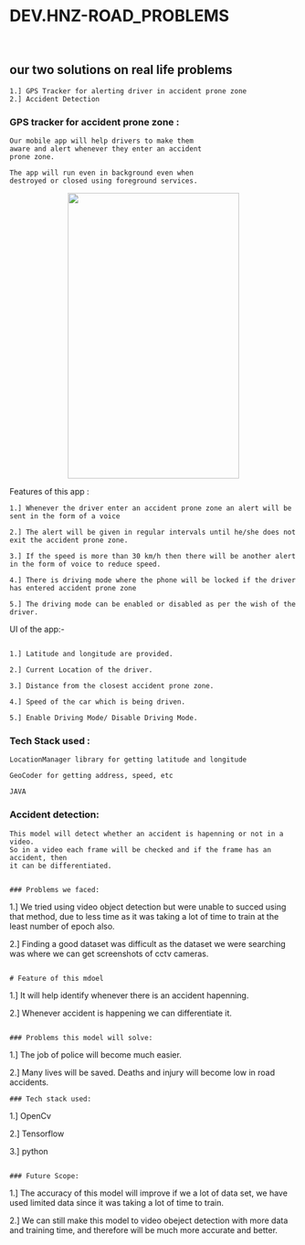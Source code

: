 # DEV.HNZ-ROAD_PROBLEMS

<br>

## our two solutions on real life problems

```
1.] GPS Tracker for alerting driver in accident prone zone
2.] Accident Detection
```

### GPS tracker for accident prone zone :

```
Our mobile app will help drivers to make them
aware and alert whenever they enter an accident
prone zone.

The app will run even in background even when
destroyed or closed using foreground services.

```

<p align="center">
<img width="300" height="500" src="IMG-20220108-WA0083.jpg"/>
</p>
Features of this app :

```
1.] Whenever the driver enter an accident prone zone an alert will be sent in the form of a voice

2.] The alert will be given in regular intervals until he/she does not exit the accident prone zone.

3.] If the speed is more than 30 km/h then there will be another alert in the form of voice to reduce speed.

4.] There is driving mode where the phone will be locked if the driver has entered accident prone zone

5.] The driving mode can be enabled or disabled as per the wish of the driver.
```


UI of the app:-
```

1.] Latitude and longitude are provided.

2.] Current Location of the driver.

3.] Distance from the closest accident prone zone.

4.] Speed of the car which is being driven.

5.] Enable Driving Mode/ Disable Driving Mode.

```

### Tech Stack used :

```
LocationManager library for getting latitude and longitude

GeoCoder for getting address, speed, etc

JAVA

```


### Accident detection:

```
This model will detect whether an accident is hapenning or not in a video.
So in a video each frame will be checked and if the frame has an accident, then 
it can be differentiated.


### Problems we faced:
```
1.] We tried using video object detection but were unable to succed using that method, due to 
less time as it was taking a lot of time to train at the least number of epoch also. 

2.] Finding a good dataset was difficult as the dataset we were searching was where 
we can get screenshots of cctv cameras.
```

# Feature of this mdoel
```
1.] It will help identify whenever there is an accident hapenning.

2.] Whenever accident is happening we can differentiate it.
```

### Problems this model will solve:

```
1.] The job of police will become much easier.

2.] Many lives will be saved. Deaths and injury will become low in road accidents.

```
### Tech stack used:
```
1.] OpenCv

2.] Tensorflow

3.] python
```

### Future Scope:
```

1.] The accuracy of this model will improve if we a lot of data set,
we have used limited data since it was taking a lot of time to train. 

2.] We can still make this model to video obeject detection with more data and training time, 
and therefore will be much more accurate and better.

```



```
